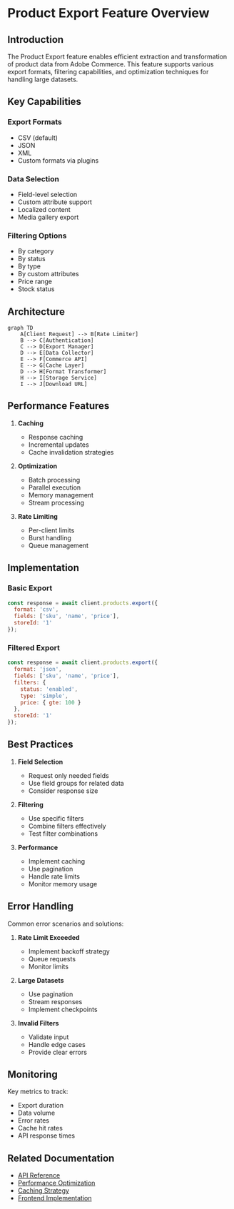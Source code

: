 # Product Export Feature Overview

## Introduction

The Product Export feature enables efficient extraction and transformation of product data from Adobe Commerce. This feature supports various export formats, filtering capabilities, and optimization techniques for handling large datasets.

## Key Capabilities

### Export Formats

- CSV (default)
- JSON
- XML
- Custom formats via plugins

### Data Selection

- Field-level selection
- Custom attribute support
- Localized content
- Media gallery export

### Filtering Options

- By category
- By status
- By type
- By custom attributes
- Price range
- Stock status

## Architecture

```mermaid
graph TD
    A[Client Request] --> B[Rate Limiter]
    B --> C[Authentication]
    C --> D[Export Manager]
    D --> E[Data Collector]
    E --> F[Commerce API]
    E --> G[Cache Layer]
    D --> H[Format Transformer]
    H --> I[Storage Service]
    I --> J[Download URL]
```

## Performance Features

1. **Caching**
   - Response caching
   - Incremental updates
   - Cache invalidation strategies

2. **Optimization**
   - Batch processing
   - Parallel execution
   - Memory management
   - Stream processing

3. **Rate Limiting**
   - Per-client limits
   - Burst handling
   - Queue management

## Implementation

### Basic Export

```javascript
const response = await client.products.export({
  format: 'csv',
  fields: ['sku', 'name', 'price'],
  storeId: '1'
});
```

### Filtered Export

```javascript
const response = await client.products.export({
  format: 'json',
  fields: ['sku', 'name', 'price'],
  filters: {
    status: 'enabled',
    type: 'simple',
    price: { gte: 100 }
  },
  storeId: '1'
});
```

## Best Practices

1. **Field Selection**
   - Request only needed fields
   - Use field groups for related data
   - Consider response size

2. **Filtering**
   - Use specific filters
   - Combine filters effectively
   - Test filter combinations

3. **Performance**
   - Implement caching
   - Use pagination
   - Handle rate limits
   - Monitor memory usage

## Error Handling

Common error scenarios and solutions:

1. **Rate Limit Exceeded**
   - Implement backoff strategy
   - Queue requests
   - Monitor limits

2. **Large Datasets**
   - Use pagination
   - Stream responses
   - Implement checkpoints

3. **Invalid Filters**
   - Validate input
   - Handle edge cases
   - Provide clear errors

## Monitoring

Key metrics to track:

- Export duration
- Data volume
- Error rates
- Cache hit rates
- API response times

## Related Documentation

- [API Reference](../../api/endpoints/product-export.md)
- [Performance Optimization](performance-optimization.md)
- [Caching Strategy](caching-strategy.md)
- [Frontend Implementation](frontend-implementation.md)
